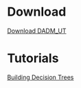 
# Download

[Download DADM_UT](./DADM_UT.xlam)

# Tutorials

[Building Decision Trees](https://youtu.be/O-ZQ8p5cSHA)


